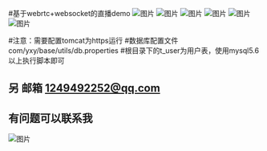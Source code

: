#基于webrtc+websocket的直播demo
![图片](https://github.com/cdoer/webrtcLiveSimple/blob/master/image/login.png)
![图片](https://github.com/cdoer/webrtcLiveSimple/blob/master/image/reg.png)
![图片](https://github.com/cdoer/webrtcLiveSimple/blob/master/image/main.png)
![图片](https://github.com/cdoer/webrtcLiveSimple/blob/master/image/user2_main.png)
![图片](https://github.com/cdoer/webrtcLiveSimple/blob/master/image/room.png)
![图片](https://github.com/cdoer/webrtcLiveSimple/treblobe/master/image/user2_room.png)


#注意：需要配置tomcat为https运行
#数据库配置文件 com/yxy/base/utils/db.properties
#根目录下的t_user为用户表，使用mysql5.6以上执行脚本即可

## 另  邮箱 1249492252@qq.com
## 有问题可以联系我
![图片](https://github.com/cdoer/webrtcSimple/tree/master/web/demo.png)
